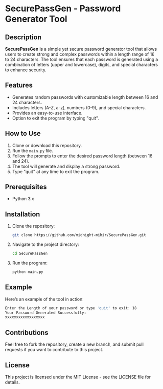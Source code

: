 # SecurePassGen - Password Generator Tool

## Description
**SecurePassGen** is a simple yet secure password generator tool that allows users to create strong and complex passwords within a length range of 16 to 24 characters. The tool ensures that each password is generated using a combination of letters (upper and lowercase), digits, and special characters to enhance security.

## Features
- Generates random passwords with customizable length between 16 and 24 characters.
- Includes letters (A-Z, a-z), numbers (0-9), and special characters.
- Provides an easy-to-use interface.
- Option to exit the program by typing "quit".

## How to Use
1. Clone or download this repository.
2. Run the `main.py` file.
3. Follow the prompts to enter the desired password length (between 16 and 24).
4. The tool will generate and display a strong password.
5. Type "quit" at any time to exit the program.

## Prerequisites
- Python 3.x

## Installation
1. Clone the repository:
   ```bash
   git clone https://github.com/midnight-mihir/SecurePassGen.git

2. Navigate to the project directory:
    ```bash
    cd SecurePassGen
    ```
3. Run the program:
    ```bash
    python main.py
    ```

## Example

  Here’s an example of the tool in action:
  
  ```bash
  Enter the Length of your password or type 'quit' to exit: 18
  Your Password Generated Successfully:
  xxxxxxxxxxxxxxxxxx
  ```

## Contributions

Feel free to fork the repository, create a new branch, and submit pull requests if you want to contribute to this project.

## License

This project is licensed under the MIT License - see the LICENSE file for details.


   
